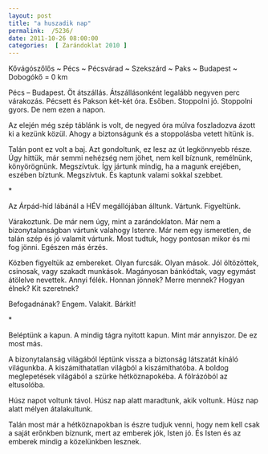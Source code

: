 ```yaml
---
layout: post
title: "a huszadik nap"
permalink:  /5236/ 
date: 2011-10-26 08:00:00
categories:  [ Zarándoklat 2010 ] 
---
```

Kővágószőlős ~ Pécs ~ Pécsvárad ~ Szekszárd ~ Paks ~ Budapest ~ Dobogókő = 0 km



<!--break-->

<p >Pécs – Budapest. Öt átszállás. Átszállásonként legalább negyven perc várakozás. Pécsett és Pakson két-két óra. Esőben. Stoppolni jó. Stoppolni gyors. De nem ezen a napon.</p>Az elején még szép táblánk is volt, de negyed óra múlva foszladozva ázott ki a kezünk közül. Ahogy a biztonságunk és a stoppolásba vetett hitünk is.

Talán pont ez volt a baj. Azt gondoltunk, ez lesz az út legkönnyebb része. Úgy hittük, már semmi nehézség nem jöhet, nem kell bíznunk, remélnünk, könyörögnünk. Megszívtuk. Így jártunk mindig, ha a magunk erejében, eszében bíztunk. Megszívtuk. És kaptunk valami sokkal szebbet.

<p >*</p>Az Árpád-híd lábánál a HÉV megállójában álltunk. Vártunk. Figyeltünk.

Várakoztunk. De már nem úgy, mint a zarándoklaton. Már nem a bizonytalanságban vártunk valahogy Istenre. Már nem egy ismeretlen, de talán szép és jó valamit vártunk. Most tudtuk, hogy pontosan mikor és mi fog jönni. Egészen más érzés.

Közben figyeltük az embereket. Olyan furcsák. Olyan mások. Jól öltözöttek, csinosak, vagy szakadt munkások. Magányosan bánkódtak, vagy egymást átölelve nevettek. Annyi félék. Honnan jönnek? Merre mennek? Hogyan élnek? Kit szeretnek?

Befogadnának? Engem. Valakit. Bárkit!

<p >*</p>Beléptünk a kapun. A mindig tágra nyitott kapun. Mint már annyiszor. De ez most más.

A bizonytalanság világából léptünk vissza a biztonság látszatát kínáló világunkba. A kiszámíthatatlan világból a kiszámíthatóba. A boldog meglepetések világából a szürke hétköznapokéba. A fölrázóból az eltusolóba.

Húsz napot voltunk távol. Húsz nap alatt maradtunk, akik voltunk. Húsz nap alatt mélyen átalakultunk.

Talán most már a hétköznapokban is észre tudjuk venni, hogy nem kell csak a saját erőnkben bíznunk, mert az emberek jók, Isten jó. És Isten és az emberek mindig a közelünkben lesznek.

